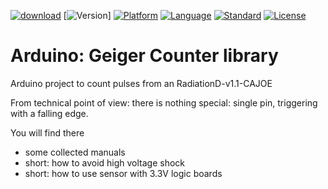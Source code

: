 ﻿[![download](https://img.shields.io/badge/current-download-brightgreen.svg)](https://github.com/jbanaszczyk/Arduino-GeigerCounter/archive/master.zip)
[![Version](https://img.shields.io/badge/release-in%20development-brightgreen.svg)]<!-- (https://github.com/jbanaszczyk/Arduino-GeigerCounter/releases)-->
[![Platform](https://img.shields.io/badge/platform-arduino-blue.svg)](https://www.arduino.cc/)
[![Language](https://img.shields.io/badge/language-C++-blue.svg)](https://isocpp.org/)
[![Standard](https://img.shields.io/badge/c%2B%2B-11-blue.svg)](https://en.wikipedia.org/wiki/C%2B%2B#Standardization)
[![License](https://img.shields.io/badge/license-BSL-blue.svg)](https://www.boost.org/LICENSE_1_0.txt)

# Arduino: Geiger Counter library

Arduino project to count pulses from an RadiationD-v1.1-CAJOE

From technical point of view: there is nothing special: single pin, triggering with a falling edge.

You will find there
* some collected manuals
* short: how to avoid high voltage shock
* short: how to use sensor with 3.3V logic boards
